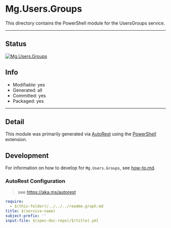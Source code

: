 <!-- region Generated -->
# Mg.Users.Groups
This directory contains the PowerShell module for the UsersGroups service.

---
## Status
[![Mg.Users.Groups](https://img.shields.io/powershellgallery/v/Mg.Users.Groups.svg?style=flat-square&label=Mg.Users.Groups "Mg.Users.Groups")](https://www.powershellgallery.com/packages/Mg.Users.Groups/)

## Info
- Modifiable: yes
- Generated: all
- Committed: yes
- Packaged: yes

---
## Detail
This module was primarily generated via [AutoRest](https://github.com/Azure/autorest) using the [PowerShell](https://github.com/Azure/autorest.powershell) extension.

## Development
For information on how to develop for `Mg.Users.Groups`, see [how-to.md](how-to.md).
<!-- endregion -->

### AutoRest Configuration

> see https://aka.ms/autorest

``` yaml
require:
  - $(this-folder)/../../../readme.graph.md
title: $(service-name)
subject-prefix: ''
input-file: $(spec-doc-repo)/$(title).yml
```
